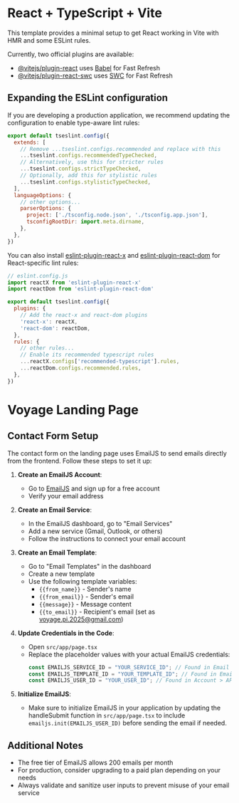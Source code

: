 # React + TypeScript + Vite

This template provides a minimal setup to get React working in Vite with HMR and some ESLint rules.

Currently, two official plugins are available:

- [@vitejs/plugin-react](https://github.com/vitejs/vite-plugin-react/blob/main/packages/plugin-react) uses [Babel](https://babeljs.io/) for Fast Refresh
- [@vitejs/plugin-react-swc](https://github.com/vitejs/vite-plugin-react/blob/main/packages/plugin-react-swc) uses [SWC](https://swc.rs/) for Fast Refresh

## Expanding the ESLint configuration

If you are developing a production application, we recommend updating the configuration to enable type-aware lint rules:

```js
export default tseslint.config({
  extends: [
    // Remove ...tseslint.configs.recommended and replace with this
    ...tseslint.configs.recommendedTypeChecked,
    // Alternatively, use this for stricter rules
    ...tseslint.configs.strictTypeChecked,
    // Optionally, add this for stylistic rules
    ...tseslint.configs.stylisticTypeChecked,
  ],
  languageOptions: {
    // other options...
    parserOptions: {
      project: ['./tsconfig.node.json', './tsconfig.app.json'],
      tsconfigRootDir: import.meta.dirname,
    },
  },
})
```

You can also install [eslint-plugin-react-x](https://github.com/Rel1cx/eslint-react/tree/main/packages/plugins/eslint-plugin-react-x) and [eslint-plugin-react-dom](https://github.com/Rel1cx/eslint-react/tree/main/packages/plugins/eslint-plugin-react-dom) for React-specific lint rules:

```js
// eslint.config.js
import reactX from 'eslint-plugin-react-x'
import reactDom from 'eslint-plugin-react-dom'

export default tseslint.config({
  plugins: {
    // Add the react-x and react-dom plugins
    'react-x': reactX,
    'react-dom': reactDom,
  },
  rules: {
    // other rules...
    // Enable its recommended typescript rules
    ...reactX.configs['recommended-typescript'].rules,
    ...reactDom.configs.recommended.rules,
  },
})
```

# Voyage Landing Page

## Contact Form Setup

The contact form on the landing page uses EmailJS to send emails directly from the frontend. Follow these steps to set it up:

1. **Create an EmailJS Account**:
   - Go to [EmailJS](https://www.emailjs.com/) and sign up for a free account
   - Verify your email address

2. **Create an Email Service**:
   - In the EmailJS dashboard, go to "Email Services"
   - Add a new service (Gmail, Outlook, or others)
   - Follow the instructions to connect your email account

3. **Create an Email Template**:
   - Go to "Email Templates" in the dashboard
   - Create a new template
   - Use the following template variables:
     - `{{from_name}}` - Sender's name
     - `{{from_email}}` - Sender's email
     - `{{message}}` - Message content
     - `{{to_email}}` - Recipient's email (set as voyage.pi.2025@gmail.com)

4. **Update Credentials in the Code**:
   - Open `src/app/page.tsx`
   - Replace the placeholder values with your actual EmailJS credentials:
     ```javascript
     const EMAILJS_SERVICE_ID = "YOUR_SERVICE_ID"; // Found in Email Services
     const EMAILJS_TEMPLATE_ID = "YOUR_TEMPLATE_ID"; // Found in Email Templates
     const EMAILJS_USER_ID = "YOUR_USER_ID"; // Found in Account > API Keys
     ```

5. **Initialize EmailJS**:
   - Make sure to initialize EmailJS in your application by updating the handleSubmit function in `src/app/page.tsx` to include `emailjs.init(EMAILJS_USER_ID)` before sending the email if needed.

## Additional Notes

- The free tier of EmailJS allows 200 emails per month
- For production, consider upgrading to a paid plan depending on your needs
- Always validate and sanitize user inputs to prevent misuse of your email service
